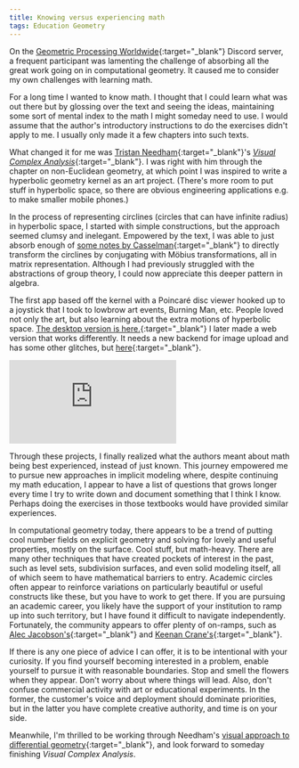 ```yaml
---
title: Knowing versus experiencing math
tags: Education Geometry
---
```


On the [Geometric Processing Worldwide](https://discord.gg/Bk5FZ7g4sv){:target="_blank"} Discord server, a frequent participant was lamenting the challenge of absorbing all the great work going on in computational geometry.  It caused me to consider my own challenges with learning math.

For a long time I wanted to know math.  I thought that I could learn what was out there but by glossing over the text and seeing the ideas, maintaining some sort of mental index to the math I might someday need to use.  I would assume that the author's introductory instructions to do the exercises didn't apply to me.  I usually only made it a few chapters into such texts.

 <!--more-->

What changed it for me was [Tristan Needham](https://www.usfca.edu/faculty/tristan-needham){:target="_blank"}'s [_Visual Complex Analysis_](https://www.amazon.com/gp/product/0198534469/ref=as_li_tl?ie=UTF8&camp=1789&creative=9325&creativeASIN=0198534469&linkCode=as2&tag=visualcomplexana&linkId=5a33a723c536b28ce25c6100ce67f927){:target="_blank"}.  I was right with him through the chapter on non-Euclidean geometry, at which point I was inspired to write a hyperbolic geometry kernel as an art project.  (There's more room to put stuff in hyperbolic space, so there are obvious engineering applications e.g. to make smaller mobile phones.)   

In the process of representing circlines (circles that can have infinite radius) in hyperbolic space, I started with simple constructions, but the approach seemed clumsy and inelegant.  Empowered by the text, I was able to just absorb enough of [some notes by Casselman](http://www.math.ubc.ca/~cass/research/pdf/Geometry.pdf){:target="_blank"} to directly transform the circlines by conjugating with M&ouml;bius transformations, all in matrix representation.  Although I had previously struggled with the abstractions of group theory, I could now appreciate this deeper pattern in algebra.  

The first app based off the kernel with a Poincar&eacute; disc viewer hooked up to a joystick that I took to lowbrow art events, Burning Man, etc.  People loved not only the art, but also learning about the extra motions of hyperbolic space.  [The desktop version is here.](https://github.com/bcourter/Poincare-Kaleidoscope){:target="_blank"}  I later made a web version that works differently.  It needs a new backend for image upload and has some other glitches, but [here](https://www.blakecourter.com/homepage/Poincare-WebGL/){:target="_blank"}.

<div class="extensions extensions--video">
  <iframe src="https://www.blakecourter.com/homepage/Poincare-WebGL/"
    frameborder="0" scrolling="no" allowfullscreen></iframe>
</div>

Through these projects, I finally realized what the authors meant about math being best experienced, instead of just known.  This journey empowered me to pursue new approaches in implicit modeling where, despite continuing my math education, I appear to have a list of questions that grows longer every time I try to write down and document something that I think I know.  Perhaps doing the exercises in those textbooks would have provided similar experiences.

In computational geometry today, there appears to be a trend of putting cool number fields on explicit geometry and solving for lovely and useful properties, mostly on the surface.  Cool stuff, but math-heavy.  There are many other techniques that have created pockets of interest in the past, such as level sets, subdivision surfaces, and even solid modeling itself, all of which seem to have mathematical barriers to entry.  Academic circles often appear to reinforce variations on particularly beautiful or useful constructs like these, but you have to work to get there.  If you are pursuing an academic career, you likely have the support of your institution to ramp up into such territory, but I have found it difficult to navigate independently.  Fortunately, the community appears to offer plenty of on-ramps, such as [Alec Jacobson's](https://github.com/alecjacobson/geometry-processing-csc2520){:target="_blank"} and [Keenan Crane's](https://www.cs.cmu.edu/~kmcrane/Projects/DDG/){:target="_blank"}.  

If there is any one piece of advice I can offer, it is to be intentional with your curiosity.  If you find yourself becoming interested in a problem, enable yourself to pursue it with reasonable boundaries.  Stop and smell the flowers when they appear.  Don't worry about where things will lead.  Also, don't confuse commercial activity with art or educational experiments.  In the former, the customer's voice and deployment should dominate priorities, but in the latter you have complete creative authority, and time is on your side.

Meanwhile, I'm thrilled to be working through Needham's [visual approach to differential geometry](https://www.vdgf.space/){:target="_blank"}, and look forward to someday finishing _Visual Complex Analysis_.  